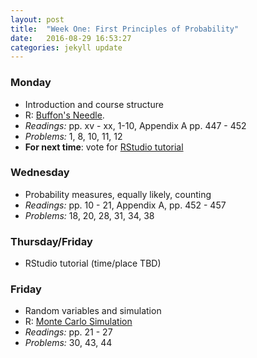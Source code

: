 ```yaml
---
layout: post
title:  "Week One: First Principles of Probability"
date:   2016-08-29 16:53:27
categories: jekyll update
---
```


### Monday  
- Introduction and course structure
- R: <a href = "{{ site.baseurl }}/assets/week-01/A-buffons-needle.html" target = "_blank">Buffon's Needle</a>.
- *Readings:* pp. xv - xx, 1-10, Appendix A pp. 447 - 452
- *Problems:* 1, 8, 10, 11, 12
- **For next time**: vote for [RStudio tutorial](http://doodle.com/poll/5ya8ugieqhzabfbh)

### Wednesday  
- Probability measures, equally likely, counting
- *Readings:* pp. 10 - 21, Appendix A, pp. 452 - 457
- *Problems:* 18, 20, 28, 31, 34, 38

### Thursday/Friday  
- RStudio tutorial (time/place TBD)

### Friday  
- Random variables and simulation
- R: <a href = "{{ site.baseurl }}/assets/week-01/C-monte-carlo.html" target = "_blank">Monte Carlo Simulation</a>
- *Readings:* pp. 21 - 27
- *Problems:* 30, 43, 44
